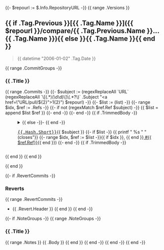 {{- $repourl := $.Info.RepositoryURL -}}
{{ range .Versions }}
<a name="{{ .Tag.Name }}"></a>

## {{ if .Tag.Previous }}[{{ .Tag.Name }}]({{ $repourl }}/compare/{{ .Tag.Previous.Name }}...{{ .Tag.Name }}){{ else }}{{ .Tag.Name }}{{ end }}

> {{ datetime "2006-01-02" .Tag.Date }}

{{ range .CommitGroups -}}
### {{ .Title }}

{{ range .Commits -}}
  {{- $subject := (regexReplaceAll `URL` (regexReplaceAll `\[(.*)(\d\d)\]\(.*?\)` .Subject "<a href=\"URL/pull/${2}\">${1}${2}</a>") $repourl) -}}
  {{- $list := (list) -}}
  {{- range $idx, $ref := .Refs -}}
    {{- if not (regexMatch $ref.Ref $subject) -}}
      {{ $list = append $list $ref }}
    {{- end -}}
  {{- end -}}
  {{ if .TrimmedBody -}}<dl><dd><details><summary> {{ else -}}- {{ end -}}

  <a href="{{$repourl}}/commit/{{.Hash.Long}}"><tt>{{.Hash.Short}}</tt></a>{{ $subject }}
  {{- if $list -}}
    {{ printf " %s " "(closes"}}
    {{- range $idx, $ref := $list -}}{{ if $idx }}, {{ end }}<a href="{{ $repourl }}/issues/{{ $ref.Ref}}"> #{{ $ref.Ref}}</a>{{ end }})
  {{- end -}}
  {{ if .TrimmedBody -}}</summary>{{ printf "\n\n%s\n\n" .TrimmedBody }}</details></dd></dl>{{ end }}
{{ end }}

{{ end }}

{{- if .RevertCommits -}}
### Reverts

{{ range .RevertCommits -}}
* {{ .Revert.Header }}
{{ end }}
{{ end -}}

{{- if .NoteGroups -}}
{{ range .NoteGroups -}}
### {{ .Title }}

{{ range .Notes }}
{{ .Body }}
{{ end }}
{{ end -}}
{{ end -}}
{{ end -}}
